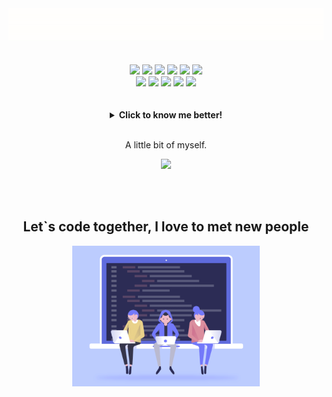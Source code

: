 
<div align="center">
   <div>
      <img src="./assets/alarcon-welcome.gif">
   </div>
</div><br><br>
<div align="center">
   <img src = "https://img.shields.io/badge/-HTML5-313250?style=plastic&logo=html5&logoColor=E34F26" width="85px"> <img src = "https://img.shields.io/badge/-CSS3-313250?style=plastic&logo=css3&logoColor=1572B6" width="75px"> <img src = "https://img.shields.io/badge/-JavaScript-313250?style=plastic&logo=javascript&logoColor=eed718" width="110px"> <img src="https://img.shields.io/badge/-Node.js-313250?style=plastic&logo=Node.js&logoColor=3C873A" width="90px"> <img src="https://img.shields.io/badge/-ReactJs-313250?logo=react&logoColor=61DAFB&style=plastic" width="90px"> <img src="https://img.shields.io/badge/-git-313250?logo=git&logoColor=F05032&style=plastic" width="55px"><br> 
   <img src="https://img.shields.io/badge/-React%20Router-313250?logo=react-router&logoColor=CA4245&style=plastic" width="130px">
   <img src="https://img.shields.io/badge/-Redux-313250?logo=redux&logoColor=764ABC&style=plastic" width="85px"> <img src="https://img.shields.io/badge/-NPM-313250?logo=npm&logoColor=CB3837&style=plastic" width="70px"> <img src="https://img.shields.io/badge/-Jest-313250?logo=jest&logoColor=C21325&style=plastic" width="65px"> 
   <img src="https://img.shields.io/badge/-Testing%20Library-313250?logo=testing-library&logoColor=E33332&style=plastic" width="150px">
</div><br><br>
<div align="center">
   <details>
      <summary><b>Click to know me better!</b></summary>
<div align="start">
  
```json
   "Alarcon": {
      "StudyingNow": "Constant trying to not be killed by tests and starting to learn the ways to Phyton",
      "MyDevTeam": "Back-End",
      "Tools": ["VsCode", "Git", "Trello"],
      "Languages": ["JavaScript", "NodeJs", "SQL"],
      "Fav Libs": ["Express-Rescue", "JWT", "Nodemon", "Postman", "Sequelize"],
      "Musics": {
         "Genres": "All genders are enjoyable, depends only of the moment",
         "Fav Songs": ["Busca - Fábio Jr", "Epitáfio - Titãs", "Your Song - Elton John", "Like a Stone - Audioslave", "Whiskey in the Jar - Metallica"]
	   },
      "InsideHobbies":{      
         "Watched Sports": ["Soccer","NBA","NFL", "Tennis"],
		    "E-Sports": ["League of Legends", "CS-GO"],
		    "RemarkableGames": ["Zelda, Ocarina of Time", "Mario Party", "God of War", "Devil May Cry 3", "Pokemon Stadium", "Super Mario 64"],
		    "GamesPlaying": ["Lost Ark", "Team Fight Tactics"],
		    "Fav Series": ["Mare of Eastown", "Stranger Things", "Sucession", "The OC", "How I Met your Mother", "Fresh Prince of Bel Air"],
		    "Fav Movies": ["Lord of the Rings", "Harry Potter", "Saving Private Ryan", "I Love you Man", "Beerfest"],
		    "Fav Animes": ["Hunter x Hunter", "Bleach", "Death Note", "Shingeki no Kyojin", "Kimetsu no Yaiba", "FMA Brotherhood"],
	   },
	    "OutsideHobbies":{          
          "Sports": ["Soccer", "Jiu-jitsu", "Snooker", "Gym"],
		    "Social": ["Craft beers", "Pubs", "Samba", "Sertanejos"],
	   },
   }
```
</div>
   </details>
</div>

<br>
<p align="center">A little bit of myself.</p>
<p align="center">
	<img src="https://spotify-github-profile.vercel.app/api/view?uid=12168495903&cover_image=false&theme=default" width="300px"/>
</p><br><br>
<div align="center">
   <h2> Let`s code together, I love to met new people </h2>
</div>
<div align="center">
   <img src="./assets/alarcon-code-along.gif" width="300px">
</div>
